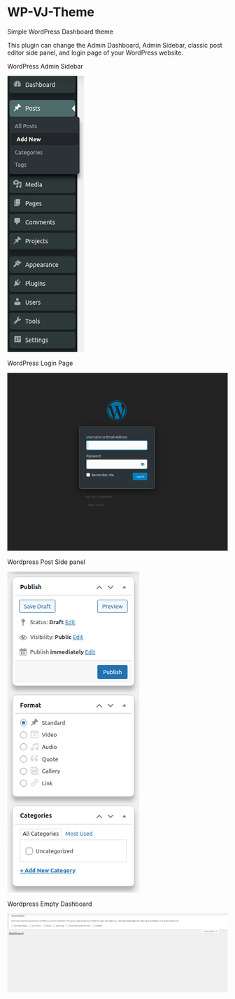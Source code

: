 # WP-VJ-Theme
Simple WordPress Dashboard theme

This plugin can change the Admin Dashboard, Admin Sidebar, classic post editor side panel, and login page of your WordPress website.

WordPress Admin Sidebar

![admin side bar](images/admin-side-bar.png)

WordPress Login Page

![login pager](images/login-page.png)

Wordpress Post Side panel

![Side panel](images/post-side-pnl.png)

Wordpress Empty Dashboard

![Empty Dashboard](images/empty-wp-dashbord.png)
